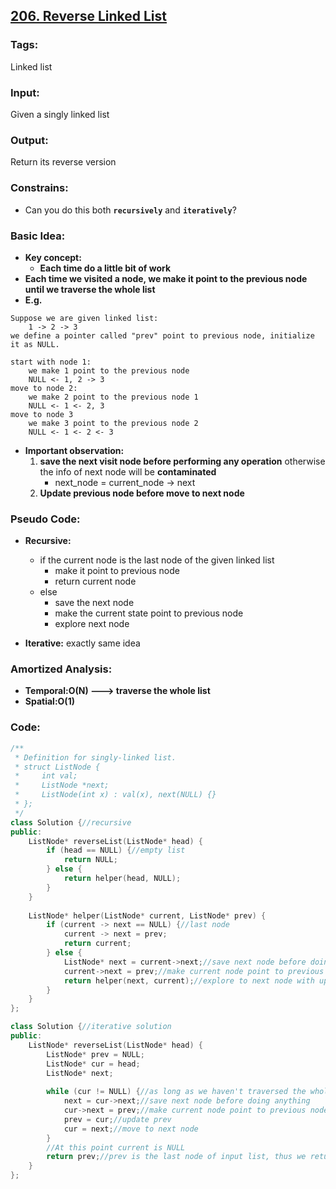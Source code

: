 ## [206. Reverse Linked List](https://leetcode.com/problems/reverse-linked-list/description/)
### Tags:
Linked list
### Input:
Given a singly linked list
### Output:
Return its reverse version
### Constrains:
- Can you do this both **`recursively`** and **`iteratively`**?

### Basic Idea:
- **Key concept:**
    - **Each time do a little bit of work** 
- **Each time we visited a node, we make it point to the previous node until we traverse the whole list**
- **E.g.**

```
Suppose we are given linked list:
    1 -> 2 -> 3
we define a pointer called "prev" point to previous node, initialize it as NULL.

start with node 1:
    we make 1 point to the previous node
    NULL <- 1, 2 -> 3
move to node 2:
    we make 2 point to the previous node 1
    NULL <- 1 <- 2, 3
move to node 3
    we make 3 point to the previous node 2
    NULL <- 1 <- 2 <- 3
```
- **Important observation:**
    1. **save the next visit node before performing any operation** otherwise the info of next node will be **contaminated**
        - next_node = current_node -> next 
    2. **Update previous node before move to next node**
 
### Pseudo Code:
- **Recursive:**
    - if the current node is the last node of the given linked list
        - make it point to previous node
        - return current node
    - else
        - save the next node
        - make the current state point to previous node
        - explore next node

- **Iterative:** exactly same idea

### Amortized Analysis:
- __Temporal:O(N) ---> traverse the whole list__
- __Spatial:O(1)__

### Code:
```c++
/**
 * Definition for singly-linked list.
 * struct ListNode {
 *     int val;
 *     ListNode *next;
 *     ListNode(int x) : val(x), next(NULL) {}
 * };
 */
class Solution {//recursive
public:
    ListNode* reverseList(ListNode* head) {
        if (head == NULL) {//empty list
            return NULL;
        } else {
            return helper(head, NULL);
        }
    }
    
    ListNode* helper(ListNode* current, ListNode* prev) {
        if (current -> next == NULL) {//last node
            current -> next = prev;
            return current;
        } else {
            ListNode* next = current->next;//save next node before doing anything
            current->next = prev;//make current node point to previous node
            return helper(next, current);//explore to next node with update of previous node
        }
    }
};
``` 
```c++
class Solution {//iterative solution
public:
    ListNode* reverseList(ListNode* head) {
        ListNode* prev = NULL;
        ListNode* cur = head;
        ListNode* next;
        
        while (cur != NULL) {//as long as we haven't traversed the whole list
            next = cur->next;//save next node before doing anything
            cur->next = prev;//make current node point to previous node
            prev = cur;//update prev
            cur = next;//move to next node
        }
        //At this point current is NULL
        return prev;//prev is the last node of input list, thus we return prev
    }
};
```